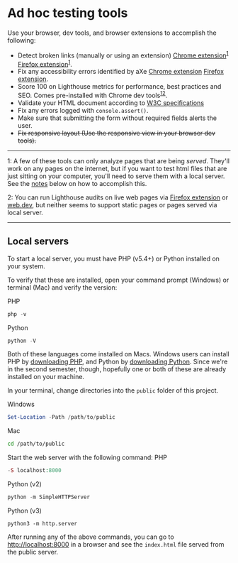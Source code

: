 # Ad hoc testing tools

Use your browser, dev tools, and browser extensions to accomplish the following:

- Detect broken links (manually or using an extension) [Chrome extension](https://chrome.google.com/webstore/detail/check-my-links/ojkcdipcgfaekbeaelaapakgnjflfglf)<sup>[1](#myfootnote1)</sup> [Firefox extension](https://addons.mozilla.org/en-CA/firefox/addon/simple-link-checker/?utm_source=addons.mozilla.org&utm_medium=referral&utm_content=search)<sup>[1](#myfootnote1)</sup>.
- Fix any accessibility errors identified by aXe [Chrome extension](https://chrome.google.com/webstore/detail/axe-devtools-web-accessib/lhdoppojpmngadmnindnejefpokejbdd) [Firefox extension](https://addons.mozilla.org/en-US/firefox/addon/axe-devtools/?utm_source=addons.mozilla.org&utm_medium=referral&utm_content=search).
- Score 100 on Lighthouse metrics for performance, best practices and SEO. Comes pre-installed with Chrome dev tools<sup>[1](#myfootnote1)</sup><sup>[2](#myfootnote1)</sup>. 
- Validate your HTML document according to [W3C specifications](https://validator.nu/)
- Fix any errors logged with `console.assert()`.
- Make sure that submitting the form without required fields alerts the user.
- ~~Fix responsive layout (Use the responsive view in your browser dev tools).~~

<hr>

<a name="myfootnote1">1</a>: A few of these tools can only analyze pages that are being *served*. They'll work on any pages on the internet, but if you want to test html files that are just sitting on your computer, you'll need to serve them with a local server. See the [notes](#local-servers) below on how to accomplish this.

<a name="myfootnote2">2</a>: You can run Lighthouse audits on live web pages via [Firefox extension](https://addons.mozilla.org/en-US/firefox/addon/google-lighthouse/?utm_source=addons.mozilla.org&utm_medium=referral&utm_content=search) or [web.dev](https://web.dev/measure/), but neither seems to support static pages or pages served via local server.

<hr>


## Local servers
To start a local server, you must have PHP (v5.4+) or Python installed on your system. 

To verify that these are installed, open your command prompt (Windows) or terminal (Mac) and verify the version:

PHP 
```php
php -v
```
Python 
```python
python -V
```

Both of these languages come installed on Macs. Windows users can install PHP by [downloading PHP](https://www.php.net/downloads.php), and Python by [downloading Python](https://www.python.org/downloads/windows/). Since we're in the second semester, though, hopefully one or both of these are already installed on your machine.

In your terminal, change directories into the `public` folder of this project.

Windows 
```powershell
Set-Location -Path /path/to/public
```
Mac 
```bash
cd /path/to/public
```

Start the web server with the following command:
PHP 
```php
-S localhost:8000
```
Python (v2) 
```python
python -m SimpleHTTPServer
```
Python (v3) 
```python3
python3 -m http.server
```

After running any of the above commands, you can go to [http://localhost:8000](http://localhost:8000) in a browser and see the `index.html` file served from the public server.
